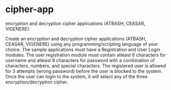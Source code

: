 # cipher-app
encryption and decryption cipher applications (ATBASH, CEASAR, VIGENERE).

Create an encryption and decryption cipher applications (ATBASH, CEASAR, VIGENERE) using any programming/scripting
language of your choice. The sample applications must have a Registration and User Login modules. The user registration module
must contain atleast 6 characters for username and atleast 8 characters for password with a combination of characters, numbers,
and special characters. The registered user is allowed for 3 attempts (wrong password) before the user is blocked to the system.
Once the user can login to the system, it will select any of the three encryption/decryption cipher.
